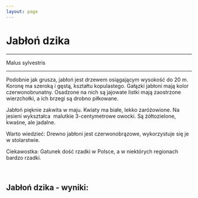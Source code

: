 ```yaml
---
layout: page
---
```


# Jabłoń dzika

---
Malus sylvestris

---
Podobnie jak grusza, jabłoń jest drzewem osiągającym wysokość do 20 m. Koronę ma szeroką i gęstą, kształtu kopulastego. Gałązki jabłoni mają kolor czerwonobrunatny. Osadzone na nich są jajowate listki mają zaostrzone wierzchołki, a ich brzegi są drobno piłkowane.

Jabłoń pięknie zakwita w maju. Kwiaty ma białe, lekko zaróżowione. Na jesieni wykształca  malutkie 3-centymetrowe owocki. Są żółtozielone, kwaśne, ale jadalne.

Warto wiedzieć: Drewno jabłoni jest czerwonobrązowe, wykorzystuje się je w stolarstwie.

Ciekawostka: Gatunek dość rzadki w Polsce, a w niektórych regionach bardzo rzadki.

 

## Jabłoń dzika - wyniki:
